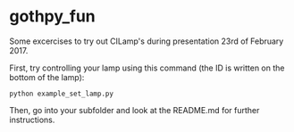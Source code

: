 # gothpy_fun

Some excercises to try out CILamp's during presentation 23rd of February 2017.

First, try controlling your lamp using this command (the ID is written on the bottom of the lamp):

    python example_set_lamp.py

Then, go into your subfolder and look at the README.md for further instructions.

